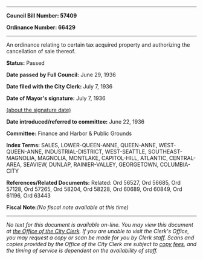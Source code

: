 

********

**Council Bill Number: 57409**
   
**Ordinance Number: 66429**
********

 An ordinance relating to certain tax acquired property and authorizing the cancellation of sale thereof.

**Status:** Passed
   
**Date passed by Full Council:** June 29, 1936
   
**Date filed with the City Clerk:** July 7, 1936
   
**Date of Mayor's signature:** July 7, 1936
   
[(about the signature date)](/~public/approvaldate.htm)
   
   
   
**Date introduced/referred to committee:** June 22, 1936
   
**Committee:** Finance and Harbor & Public Grounds
   
   
**Index Terms:** SALES, LOWER-QUEEN-ANNE, QUEEN-ANNE, WEST-QUEEN-ANNE, INDUSTRIAL-DISTRICT, WEST-SEATTLE, SOUTHEAST-MAGNOLIA, MAGNOLIA, MONTLAKE, CAPITOL-HILL, ATLANTIC, CENTRAL-AREA, SEAVIEW, DUNLAP, RAINIER-VALLEY, GEORGETOWN, COLUMBIA-CITY

**References/Related Documents:** Related: Ord 56527, Ord 56685, Ord 57128, Ord 57265, Ord 58204, Ord 58228, Ord 60689, Ord 60849, Ord 61196, Ord 63443

**Fiscal Note:**_(No fiscal note available at this time)_
********

_No text for this document is available on-line. You may view this document at [the Office of the City Clerk](http://www.seattle.gov/leg/clerk/contactUs.htm). If you are unable to visit the Clerk's Office, you may request a copy or scan be made for you by Clerk staff. Scans and copies provided by the Office of the City Clerk are subject to [copy fees](http://clerk.seattle.gov/~public/clerkfees.htm), and the timing of service is dependent on the availability of staff._

